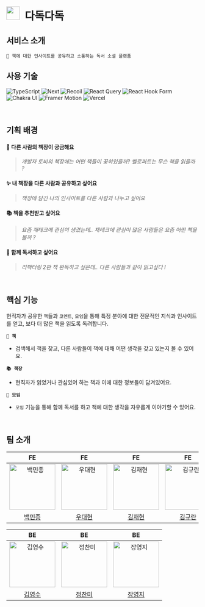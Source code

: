 <h1><img width="35" src="https://user-images.githubusercontent.com/57716832/225216551-66342154-565b-42e2-9020-6f75b55babe9.png"/>&nbsp;&nbsp;다독다독</h1>

## 서비스 소개

```
📖 책에 대한 인사이트를 공유하고 소통하는 독서 소셜 플랫폼
```

## 사용 기술

<div>

![TypeScript](https://img.shields.io/static/v1?style=for-the-badge&message=TypeScript&color=4976C1&logo=TypeScript&logoColor=FFFFFF&label=)
![Next](https://img.shields.io/static/v1?style=for-the-badge&message=Next&color=000000&logo=Next.js&logoColor=FFFFFF&label=)
![Recoil](https://img.shields.io/static/v1?style=for-the-badge&message=Recoil&color=4D76DF&logo=React&logoColor=white&label=)
![React Query](https://img.shields.io/static/v1?style=for-the-badge&message=React+Query&color=CE394B&logo=React+Query&logoColor=FFFFFF&label=)
![React Hook Form](https://img.shields.io/static/v1?style=for-the-badge&message=React+Hook+Form&color=EC5990&logo=React+Hook+Form&logoColor=FFFFFF&label=)
![Chakra UI](https://img.shields.io/static/v1?style=for-the-badge&message=Chakra+UI&color=519595&logo=Chakra+UI&logoColor=FFFFFF&label=)
![Framer Motion](https://img.shields.io/static/v1?style=for-the-badge&message=Framer+Motion&color=000000&logo=Framer&logoColor=FFFFFF&label=)
![Vercel](https://img.shields.io/static/v1?style=for-the-badge&message=Vercel&color=000000&logo=Vercel&logoColor=FFFFFF&label=)

</div>
<br />

## 기획 배경

#### 🤔 **다른 사람의 책장이 궁금해요**

> _개발자 토비의 책장에는 어떤 책들이 꽂혀있을까? 벨로퍼트는 무슨 책을 읽을까 ?_

#### ✨ 내 책장을 다른 사람과 공유하고 싶어요

> _책장에 담긴 나의 인사이트를 다른 사람과 나누고 싶어요_

#### 📚 책을 추천받고 싶어요

> _요즘 재테크에 관심이 생겼는데.. 재테크에 관심이 많은 사람들은 요즘 어떤 책을 볼까 ?_

#### 👀 함께 독서하고 싶어요

> _리팩터링 2판 책 완독하고 싶은데.. 다른 사람들과 같이 읽고싶다 !_

<br />

## 핵심 기능

현직자가 공유한 `책`들과 `코멘트`, `모임`을 통해 특정 분야에 대한 전문적인 지식과 인사이트를 얻고, 보다 더 많은 책을 읽도록 독려합니다.

**`📕 책`**

- 검색해서 책을 찾고, 다른 사람들이 책에 대해 어떤 생각을 갖고 있는지 볼 수 있어요.

**`📚 책장`**

- 현직자가 읽었거나 관심있어 하는 책과 이에 대한 정보들이 담겨있어요.

**`👥 모임`**

- `모임` 기능을 통해 함께 독서를 하고 책에 대한 생각을 자유롭게 이야기할 수 있어요.

<br />

## 팀 소개

<div align="center">

|                                                                     FE                                                                     |                                                                    FE                                                                     |                                                                    FE                                                                     |                                                                    FE                                                                    |
| :----------------------------------------------------------------------------------------------------------------------------------------: | :---------------------------------------------------------------------------------------------------------------------------------------: | :---------------------------------------------------------------------------------------------------------------------------------------: | :--------------------------------------------------------------------------------------------------------------------------------------: |
| <img width="120" alt="백민종" src="https://user-images.githubusercontent.com/57716832/225219483-c5a7ab97-0c42-4696-81ba-8824136a0f4e.png"> | <img src="https://user-images.githubusercontent.com/57716832/225219556-0ddb490f-1548-4096-94de-966ffdf1c8dd.png" width=120 alt="우대현"/> | <img src="https://user-images.githubusercontent.com/57716832/225219563-a9d54e1d-2af6-4028-a6bd-917b0b408902.png" width=120 alt="김재현"/> | <img src="https://user-images.githubusercontent.com/57716832/225219650-31c7373a-372d-4744-8e4c-848b5f7f0fed.png" width=120 alt="김규란"> |
|                                                  [백민종](https://github.com/minjongbaek)                                                  |                                                  [우대현](https://github.com/WooDaeHyun)                                                  |                                                  [김재현](https://github.com/hanyugeon)                                                   |                                                   [김규란](https://github.com/gxxrxn)                                                    |

|                                                                     BE                                                                     |                                                                     BE                                                                     |                                                                     BE                                                                     |
| :----------------------------------------------------------------------------------------------------------------------------------------: | :----------------------------------------------------------------------------------------------------------------------------------------: | :----------------------------------------------------------------------------------------------------------------------------------------: |
| <img width="120" alt="김영수" src="https://user-images.githubusercontent.com/57716832/225219770-c24c432c-3a75-4ca8-a45c-f2e0bbb8b5dc.png"> | <img width="120" alt="정찬미" src="https://user-images.githubusercontent.com/57716832/225219775-c5c2b3b1-6fac-4595-bb62-e71d31387c0d.png"> | <img width="120" alt="장영지" src="https://user-images.githubusercontent.com/57716832/225219785-758d2d76-1557-4320-ae30-5f92e92ccc9b.png"> |
|                                                    [김영수](https://github.com/devYSK)                                                     |                                                   [정찬미](https://github.com/tinajeong)                                                   |                                                  [장영지](https://github.com/youngjijang)                                                  |

</div>
